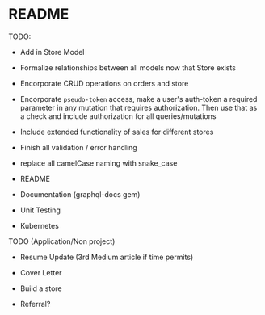 # README

TODO:

- Add in Store Model

- Formalize relationships between all models now that Store exists

- Encorporate CRUD operations on orders and store

- Encorporate `pseudo-token` access, make a user's auth-token a required parameter in any mutation that requires
authorization. Then use that as a check and include authorization for all queries/mutations

- Include extended functionality of sales for different stores

- Finish all validation / error handling

- replace all camelCase naming with snake_case

- README

- Documentation (graphql-docs gem)

- Unit Testing

- Kubernetes


TODO (Application/Non project)

- Resume Update (3rd Medium article if time permits)

- Cover Letter

- Build a store

- Referral?
